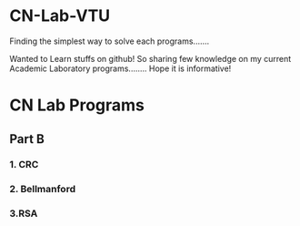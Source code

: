 # CN-Lab-VTU
Finding the simplest way to solve each programs.......

Wanted to Learn stuffs on github! So sharing few knowledge on my current Academic Laboratory programs........ Hope it is informative!


# CN Lab Programs
## Part B
### 1. CRC 
### 2. Bellmanford
### 3.RSA
  
